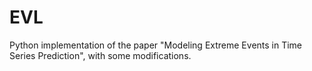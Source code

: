 # EVL
Python implementation of the paper "Modeling Extreme Events in Time Series Prediction", with some modifications.
